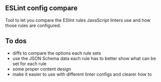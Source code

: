 ESLint config compare
---------------------

Tool to let you compare the ESlint rules JavaScript linters use and how those rules are configured.

## To dos

- diffs to compare the options each rule sets
- use the JSON Schema data each rule has to better show what can be set for each rule
- some proper content design
- make it easier to use with different linter configs and clearer how to
